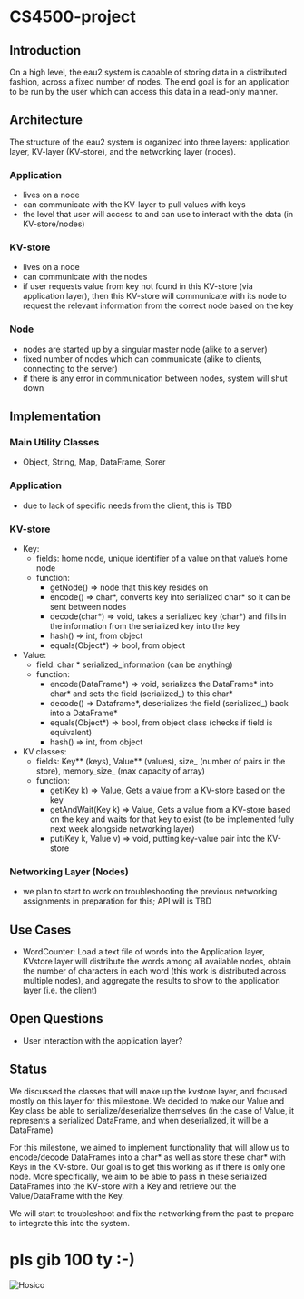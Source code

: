 # CS4500-project

## Introduction
On a high level, the eau2 system is capable of storing data in a distributed fashion, across a fixed number of nodes. The end goal is for an application to be run by the user which can access this data in a read-only manner.

## Architecture
The structure of the eau2 system is organized into three layers: application layer, KV-layer (KV-store), and the networking layer (nodes). 
### Application
- lives on a node
- can communicate with the KV-layer to pull values with keys
- the level that user will access to and can use to interact with the data (in KV-store/nodes)
### KV-store
- lives on a node
- can communicate with the nodes
- if user requests value from key not found in this KV-store (via application layer), then this KV-store will communicate with its node to request the relevant information from the correct node based on the key
### Node
- nodes are started up by a singular master node (alike to a server)
- fixed number of nodes which can communicate (alike to clients, connecting to the server)
- if there is any error in communication between nodes, system will shut down

## Implementation
### Main Utility Classes
- Object, String, Map, DataFrame, Sorer
### Application
- due to lack of specific needs from the client, this is TBD
### KV-store
- Key:	
	- fields: home node, unique identifier of a value on that value’s home node
	- function: 
		- getNode() => node that this key resides on
		- encode() => char*, converts key into serialized char* so it can be sent between nodes
		- decode(char*) => void, takes a serialized key (char*) and fills in the information from the serialized key into the key
		- hash() => int, from object
		- equals(Object*) => bool, from object
- Value: 
	- field: char * serialized_information (can be anything)
	- function:
		- encode(DataFrame*) => void, serializes the DataFrame* into char* and sets the field (serialized_) to this char*
		- decode() => Dataframe*, deserializes the field (serialized_) back into a DataFrame*
		- equals(Object*) => bool, from object class (checks if field is equivalent)
		- hash() => int, from object
- KV classes: 
	- fields: Key** (keys), Value** (values), size_ (number of pairs in the store), memory_size_ (max capacity of array)
	- function:
		- get(Key k) => Value, Gets a value from a KV-store based on the key
		- getAndWait(Key k) => Value, Gets a value from a KV-store based on the key and waits for that key to exist (to be implemented fully next week alongside networking layer)
		- put(Key k, Value v) => void, putting key-value pair into the KV-store
### Networking Layer (Nodes)
- we plan to start to work on troubleshooting the previous networking assignments in preparation for this; API will is TBD

## Use Cases
- WordCounter: Load a text file of words into the Application layer, KVstore layer will distribute the words among all available nodes, obtain the number of characters in each word (this work is distributed across multiple nodes), and aggregate the results to show to the application layer (i.e. the client)

## Open Questions
- User interaction with the application layer?

## Status
We discussed the classes that will make up the kvstore layer, and focused mostly on this layer for this milestone. We decided to make our Value and Key class be able to serialize/deserialize themselves (in the case of Value, it represents a serialized DataFrame, and when deserialized, it will be a DataFrame)

For this milestone, we aimed to implement functionality that will allow us to encode/decode DataFrames into a char* as well as store these char* with Keys in the KV-store. Our goal is to get this working as if there is only one node. More specifically, we aim to be able to pass in these serialized DataFrames into the KV-store with a Key and retrieve out the Value/DataFrame with the Key. 

We will start to troubleshoot and fix the networking from the past to prepare to integrate this into the system.

# pls gib 100 ty :-)
![Hosico](https://www.google.com/url?sa=i&url=https%3A%2F%2Fwww.catster.com%2Flifestyle%2Fhosico-is-a-fluffy-scottish-cat-from-moscow-with-many-fans&psig=AOvVaw26ZMWeUCgLDSdjs8zczWMX&ust=1584650100921000&source=images&cd=vfe&ved=0CAIQjRxqFwoTCJD00OrvpOgCFQAAAAAdAAAAABAJ)

